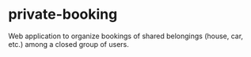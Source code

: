 # private-booking
Web application to organize bookings of shared belongings (house, car, etc.) among a closed group of users.
